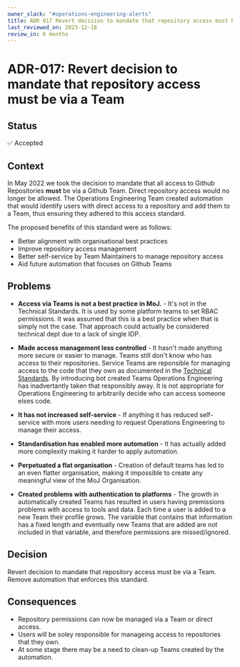```yaml
---
owner_slack: "#operations-engineering-alerts"
title: ADR 017 Revert decision to mandate that repository access must be via a Team
last_reviewed_on: 2023-12-18
review_in: 6 months
---
```


# ADR-017: Revert decision to mandate that repository access must be via a Team

## Status

✅ Accepted

## Context

In May 2022 we took the decision to mandate that all access to Github Repositories **must** be via a Github Team. Direct repository access would no longer be allowed. The Operations Engineering Team created automation that would identify users with direct access to a repository and add them to a Team, thus ensuring they adhered to this access standard.

The proposed benefits of this standard were as follows:

* Better alignment with organisational best practices
* Improve repository access management
* Better self-service by Team Maintainers to manage repository access
* Aid future automation that focuses on Github Teams

## Problems

* **Access via Teams is not a best practice in MoJ.** - It's not in the Technical Standards. It is used by some platform teams to set RBAC permissions. It was assumed that this is a best practice when that is simply not the case. That approach could actually be considered technical dept due to a lack of single IDP.

* **Made access management less controlled** - It hasn't made anything more secure or easier to manage. Teams still don't know who has access to their repositories. Service Teams are reponsible for managing access to the code that they own as documented in the [Technical Standards](https://technical-guidance.service.justice.gov.uk/documentation/standards/storing-source-code.html#github). By introducing bot created Teams Operations Engineering has inadvertantly taken that responsibly away. It is not appropriate for Operations Engineering to arbitrarily decide who can access someone elses code.

* **It has not increased self-service** - If anything it has reduced self-service with more users needing to request Operations Engineering to manage their access.

* **Standardisation has enabled more automation** - It has actually added more complexity making it harder to apply automation.

* **Perpetuated a flat organisation** - Creation of default teams has led to an even flatter organisation, making it impossible to create any meaningful view of the MoJ Organisation.

* **Created problems with authentication to platforms** - The growth in automatically created Teams has resulted in users having premissions problems with access to tools and data. Each time a user is added to a new Team their profile grows. The variable that contains that information has a fixed length and eventually new Teams that are added are not included in that variable, and therefore permissions are missed/ignored.

## Decision

Revert decision to mandate that repository access must be via a Team. Remove automation that enforces this standard.

## Consequences

* Repository permissions can now be managed via a Team or direct access.
* Users will be soley responsible for manageing access to repositories that they own.
* At some stage there may be a need to clean-up Teams created by the automation.

